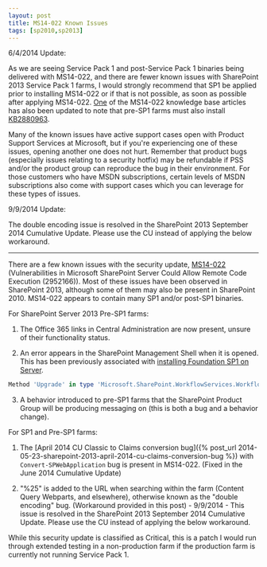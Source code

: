 ```yaml
---
layout: post
title: MS14-022 Known Issues
tags: [sp2010,sp2013]
---
```


6/4/2014 Update:

As we are seeing Service Pack 1 and post-Service Pack 1 binaries being delivered with MS14-022, and there are fewer known issues with SharePoint 2013 Service Pack 1 farms, I would strongly recommend that SP1 be applied prior to installing MS14-022 or if that is not possible, as soon as possible after applying MS14-022. [One](http://support.microsoft.com/kb/2863856) of the MS14-022 knowledge base articles has also been updated to note that pre-SP1 farms must also install [KB2880963](https://support.microsoft.com/kb/2880963).

Many of the known issues have active support cases open with Product Support Services at Microsoft, but if you're experiencing one of these issues, opening another one does not hurt. Remember that product bugs (especially issues relating to a security hotfix) may be refundable if PSS and/or the product group can reproduce the bug in their environment. For those customers who have MSDN subscriptions, certain levels of MSDN subscriptions also come with support cases which you can leverage for these types of issues.

9/9/2014 Update:

The double encoding issue is resolved in the SharePoint 2013 September 2014 Cumulative Update. Please use the CU instead of applying the below workaround.

-------------

There are a few known issues with the security update, [MS14-022](https://technet.microsoft.com/en-us/library/security/ms14-022.aspx) (Vulnerabilities in Microsoft SharePoint Server Could Allow Remote Code Execution (2952166)). Most of these issues have been observed in SharePoint 2013, although some of them may also be present in SharePoint 2010. MS14-022 appears to contain many SP1 and/or post-SP1 binaries.

For SharePoint Server 2013 Pre-SP1 farms:

1. The Office 365 links in Central Administration are now present, unsure of their functionality status.

2. An error appears in the SharePoint Management Shell when it is opened. This has been previously associated with [installing Foundation SP1 on Server](http://social.technet.microsoft.com/Forums/en-US/ee5c9cee-2b8c-473a-adc6-05d74aac9511/error-after-update-installation-method-method-upgrade-in-type-?forum=sharepointadmin).

```powershell
Method 'Upgrade' in type 'Microsoft.SharePoint.WorkflowServices.WorkflowServiceApplicationProxy' from assembly 'Microsoft.SharePoint.WorkflowServices, Version=15.0.0.0, Culture=neutral, PublicKeyToken=71e9bce111e9429c' does not have an implementation.
```

3. A behavior introduced to pre-SP1 farms that the SharePoint Product Group will be producing messaging on (this is both a bug and a behavior change).

For SP1 and Pre-SP1 farms:

1. The [April 2014 CU Classic to Claims conversion bug]({% post_url 2014-05-23-sharepoint-2013-april-2014-cu-claims-conversion-bug %}) with `Convert-SPWebApplication` bug is present in MS14-022. (Fixed in the June 2014 Cumulative Update)

2. "%25" is added to the URL when searching within the farm (Content Query Webparts, and elsewhere), otherwise known as the "double encoding" bug. (Workaround provided in this post) - 9/9/2014 - This issue is resolved in the SharePoint 2013 September 2014 Cumulative Update. Please use the CU instead of applying the below workaround.

While this security update is classified as Critical, this is a patch I would run through extended testing in a non-production farm if the production farm is currently not running Service Pack 1.